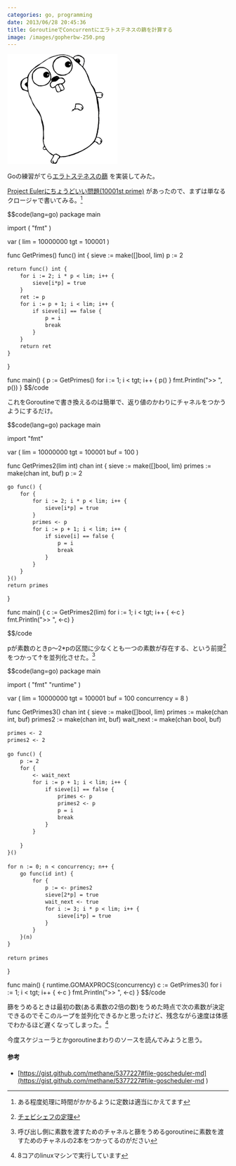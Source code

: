 ```yaml
---
categories: go, programming
date: 2013/06/28 20:45:36
title: GoroutineでConcurrentにエラトステネスの篩を計算する
image: /images/gopherbw-250.png
---
```


![gopher](/images/gopherbw-250.png ) 


Goの練習がてら[エラトステネスの篩](http://ja.wikipedia.org/wiki/%E3%82%A8%E3%83%A9%E3%83%88%E3%82%B9%E3%83%86%E3%83%8D%E3%82%B9%E3%81%AE%E7%AF%A9 ) を実装してみた。

[Project Eulerにちょうどいい問題(10001st prime)](http://projecteuler.net/problem=7 ) があったので、まずは単なるクロージャで書いてみる。[^1] 


$$code(lang=go)
package main

import (
    "fmt"
)

var (
    lim = 10000000
    tgt = 100001
)

func GetPrimes() func() int {
    sieve := make([]bool, lim)
    p := 2
    
    return func() int {
        for i := 2; i * p < lim; i++ {
            sieve[i*p] = true
        }
        ret := p
        for i := p + 1; i < lim; i++ {
            if sieve[i] == false {
                p = i
                break
            }
        }
        return ret
    }
}

func main() {
    p := GetPrimes()
    for i := 1; i < tgt; i++ { p() }
    fmt.Println(">> ", p())
}
$$/code


これをGoroutineで書き換えるのは簡単で、返り値のかわりにチャネルをつかうようにするだけ。

$$code(lang=go)
package main

import "fmt"

var (
    lim = 10000000
    tgt = 100001
    buf = 100
)

func GetPrimes2(lim int) chan int {
    sieve := make([]bool, lim)
    primes := make(chan int, buf)
    p := 2
    
    go func() {
        for {
            for i := 2; i * p < lim; i++ {
                sieve[i*p] = true
            }
            primes <- p
            for i := p + 1; i < lim; i++ {
                if sieve[i] == false {
                    p = i
                    break
                }
            }
        }
    }()
    return primes
}

func main() {
    c := GetPrimes2(lim)
    for i := 1; i < tgt; i++ { <-c }
    fmt.Println(">> ", <-c)
}

$$/code


pが素数のときp〜2*pの区間に少なくとも一つの素数が存在する、という前提[^2] をつかって↑を並列化させた。[^3] 

$$code(lang=go)
package main

import (
    "fmt"
    "runtime"
)

var (
    lim = 10000000
    tgt = 100001
    buf = 100
    concurrency = 8
)

func GetPrimes3() chan int {
    sieve := make([]bool, lim)
    primes := make(chan int, buf)
    primes2 := make(chan int, buf)
    wait_next := make(chan bool, buf)

    primes <- 2
    primes2 <- 2

    go func() {
        p := 2
        for {
            <- wait_next
            for i := p + 1; i < lim; i++ {
                if sieve[i] == false {
                    primes <- p
                    primes2 <- p
                    p = i
                    break
                }
            }
            
        }
    }()

    for n := 0; n < concurrency; n++ {
        go func(id int) {
            for {
                p := <- primes2
                sieve[2*p] = true
                wait_next <- true
                for i := 3; i * p < lim; i++ {
                    sieve[i*p] = true
                }
            }
        }(n)
    }
    
    return primes
}

func main() {
    runtime.GOMAXPROCS(concurrency)
    c := GetPrimes3()
    for i := 1; i < tgt; i++ { <-c }
    fmt.Println(">> ", <-c)
}
$$/code

篩をうめるときは最初の数(ある素数の2倍の数)をうめた時点で次の素数が決定できるのでそこのループを並列化できるかと思ったけど、残念ながら速度は体感でわかるほど遅くなってしまった。[^4] 


今度スケジューラとかgoroutineまわりのソースを読んでみようと思う。


#### 参考

* [https://gist.github.com/methane/5377227#file-goscheduler-md](https://gist.github.com/methane/5377227#file-goscheduler-md ) 



[^1]: ある程度処理に時間がかかるように定数は適当にかえてます
[^2]: [チェビシェフの定理](http://ja.wikipedia.org/wiki/%E3%83%99%E3%83%AB%E3%83%88%E3%83%A9%E3%83%B3%E3%81%AE%E4%BB%AE%E8%AA%AC )
[^3]: 呼び出し側に素数を渡すためのチャネルと篩をうめるgoroutineに素数を渡すためのチャネルの2本をつかってるのがださい
[^4]: 8コアのlinuxマシンで実行しています
